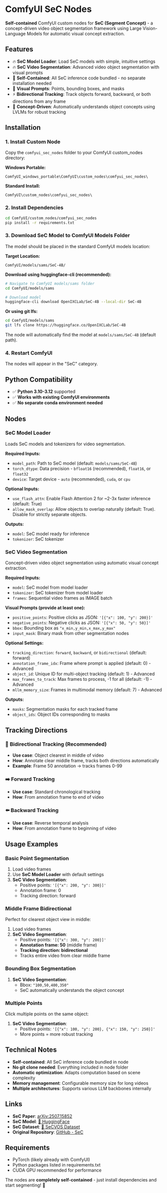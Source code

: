 # ComfyUI SeC Nodes

**Self-contained** ComfyUI custom nodes for **SeC (Segment Concept)** - a concept-driven video object segmentation framework using Large Vision-Language Models for automatic visual concept extraction.

## Features

- 🔥 **SeC Model Loader**: Load SeC models with simple, intuitive settings
- 🔥 **SeC Video Segmentation**: Advanced video object segmentation with visual prompts
- 🚀 **Self-Contained**: All SeC inference code bundled - no separate installation needed
- 🎯 **Visual Prompts**: Points, bounding boxes, and masks
- ⚡ **Bidirectional Tracking**: Track objects forward, backward, or both directions from any frame
- 🧠 **Concept-Driven**: Automatically understands object concepts using LVLMs for robust tracking

## Installation

### 1. Install Custom Node
Copy the `comfyui_sec_nodes` folder to your ComfyUI custom_nodes directory:

**Windows Portable:**
```
ComfyUI_windows_portable\ComfyUI\custom_nodes\comfyui_sec_nodes\
```

**Standard Install:**
```
ComfyUI\custom_nodes\comfyui_sec_nodes\
```

### 2. Install Dependencies
```bash
cd ComfyUI/custom_nodes/comfyui_sec_nodes
pip install -r requirements.txt
```

### 3. Download SeC Model to ComfyUI Models Folder
The model should be placed in the standard ComfyUI models location:

**Target Location:**
```
ComfyUI/models/sams/SeC-4B/
```

**Download using huggingface-cli (recommended):**
```bash
# Navigate to ComfyUI models/sams folder
cd ComfyUI/models/sams

# Download model
huggingface-cli download OpenIXCLab/SeC-4B --local-dir SeC-4B
```

**Or using git lfs:**
```bash
cd ComfyUI/models/sams
git lfs clone https://huggingface.co/OpenIXCLab/SeC-4B
```

The node will automatically find the model at `models/sams/SeC-4B` (default path).

### 4. Restart ComfyUI
The nodes will appear in the "SeC" category.

## Python Compatibility
- ✅ **Python 3.10-3.12** supported
- ✅ **Works with existing ComfyUI environments**  
- ✅ **No separate conda environment needed**

## Nodes

### SeC Model Loader

Loads SeC models and tokenizers for video segmentation.

**Required Inputs:**
- `model_path`: Path to SeC model (default: `models/sams/SeC-4B`)
- `torch_dtype`: Data precision - `bfloat16` (recommended), `float16`, or `float32`
- `device`: Target device - `auto` (recommended), `cuda`, or `cpu`

**Optional Inputs:**
- `use_flash_attn`: Enable Flash Attention 2 for ~2-3x faster inference (default: True)
- `allow_mask_overlap`: Allow objects to overlap naturally (default: True). Disable for strictly separate objects.

**Outputs:**
- `model`: SeC model ready for inference
- `tokenizer`: SeC tokenizer

### SeC Video Segmentation

Concept-driven video object segmentation using automatic visual concept extraction.

**Required Inputs:**
- `model`: SeC model from model loader
- `tokenizer`: SeC tokenizer from model loader
- `frames`: Sequential video frames as IMAGE batch

**Visual Prompts (provide at least one):**
- `positive_points`: Positive clicks as JSON: `'[{"x": 100, "y": 200}]'`
- `negative_points`: Negative clicks as JSON: `'[{"x": 50, "y": 50}]'`
- `bbox`: Bounding box as `"x_min,y_min,x_max,y_max"`
- `input_mask`: Binary mask from other segmentation nodes

**Optional Settings:**
- `tracking_direction`: `forward`, `backward`, or `bidirectional` (default: forward)
- `annotation_frame_idx`: Frame where prompt is applied (default: 0) - Advanced
- `object_id`: Unique ID for multi-object tracking (default: 1) - Advanced
- `max_frames_to_track`: Max frames to process, -1 for all (default: -1) - Advanced
- `mllm_memory_size`: Frames in multimodal memory (default: 7) - Advanced

**Outputs:**
- `masks`: Segmentation masks for each tracked frame
- `object_ids`: Object IDs corresponding to masks

## Tracking Directions

### 🔄 **Bidirectional Tracking** (Recommended)
- **Use case**: Object clearest in middle of video
- **How**: Annotate clear middle frame, tracks both directions automatically
- **Example**: Frame 50 annotation → tracks frames 0-99

### ➡️ **Forward Tracking** 
- **Use case**: Standard chronological tracking
- **How**: From annotation frame to end of video

### ⬅️ **Backward Tracking**
- **Use case**: Reverse temporal analysis  
- **How**: From annotation frame to beginning of video

## Usage Examples

### Basic Point Segmentation
1. Load video frames
2. Use **SeC Model Loader** with default settings
3. **SeC Video Segmentation**:
   - Positive points: `'[{"x": 200, "y": 300}]'`
   - Annotation frame: 0
   - Tracking direction: forward

### Middle Frame Bidirectional
Perfect for clearest object view in middle:
1. Load video frames
2. **SeC Video Segmentation**:
   - Positive points: `'[{"x": 300, "y": 200}]'`
   - **Annotation frame: 50** (middle frame)
   - **Tracking direction: bidirectional**
   - Tracks entire video from clear middle frame

### Bounding Box Segmentation
1. **SeC Video Segmentation**:
   - Bbox: `"100,50,400,350"`
   - SeC automatically understands the object concept

### Multiple Points
Click multiple points on the same object:
1. **SeC Video Segmentation**:
   - Positive points: `'[{"x": 100, "y": 200}, {"x": 150, "y": 250}]'`
   - More points = more robust tracking

## Technical Notes

- **Self-contained**: All SeC inference code bundled in node
- **No git clone needed**: Everything included in node folder
- **Automatic optimization**: Adapts computation based on scene complexity
- **Memory management**: Configurable memory size for long videos
- **Multiple architectures**: Supports various LLM backbones internally

## Links
- **SeC Paper**: [arXiv:2507.15852](https://arxiv.org/abs/2507.15852)
- **SeC Model**: [🤗 HuggingFace](https://huggingface.co/OpenIXCLab/SeC-4B)
- **SeC Dataset**: [🤗 SeCVOS Dataset](https://huggingface.co/datasets/OpenIXCLab/SeCVOS)
- **Original Repository**: [GitHub - SeC](https://github.com/OpenIXCLab/SeC)

## Requirements
- PyTorch (likely already with ComfyUI)
- Python packages listed in requirements.txt
- CUDA GPU recommended for performance

The nodes are **completely self-contained** - just install dependencies and start segmenting! 🎉